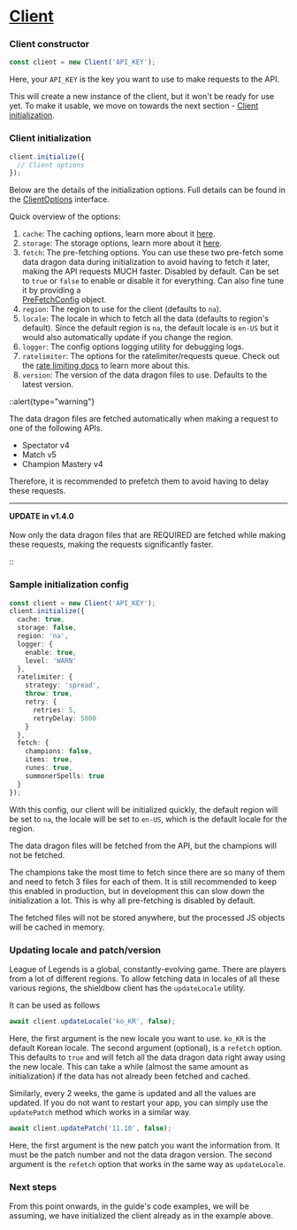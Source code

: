 # [Client](/api/classes/client)

### Client constructor

```ts
const client = new Client('API_KEY');
```

Here, your `API_KEY` is the key you want to use to make requests to the API.

This will create a new instance of the client, but it won't be ready for use yet.
To make it usable, we move on towards the next section - [Client initialization](#client-initialization).

### Client initialization

```ts
client.initialize({
  // Client options
});
```

Below are the details of the initialization options.
Full details can be found in the [ClientOptions](/api/interfaces/clientconfig) interface.

Quick overview of the options:

1. `cache`: The caching options, learn more about it [here](/guide/caching).
2. `storage`: The storage options, learn more about it [here](/guide/storage).
3. `fetch`: The pre-fetching options. You can use these two pre-fetch some data dragon data during initialization
   to avoid having to fetch it later, making the API requests MUCH faster. Disabled by default.
   Can be set to `true` or `false` to enable or disable it for everything. Can also fine tune it by providing a  
   [PreFetchConfig](/api/interfaces/prefetchconfig) object.
4. `region`: The region to use for the client (defaults to `na`).
5. `locale`: The locale in which to fetch all the data (defaults to region's default). Since the default region is `na`,
   the default locale is `en-US` but it would also automatically update if you change the region.
6. `logger`: The config options logging utility for debugging logs.
7. `ratelimiter`: The options for the ratelimiter/requests queue.
   Check out the [rate limiting docs](/guide/ratelimiting) to learn more about this.
8. `version`: The version of the data dragon files to use. Defaults to the latest version.

::alert{type="warning"}

<p>The data dragon files are fetched automatically when making a request to one of the following APIs.</p>

- Spectator v4
- Match v5
- Champion Mastery v4

<p>
Therefore, it is recommended to prefetch them to avoid having to delay these requests.
</p>

---

**UPDATE in v1.4.0**
<br /> <br />
Now only the data dragon files that are REQUIRED are fetched while making these requests,
making the requests significantly faster.

::

### Sample initialization config

```ts
const client = new Client('API_KEY');
client.initialize({
  cache: true,
  storage: false,
  region: 'na',
  logger: {
    enable: true,
    level: 'WARN'
  },
  ratelimiter: {
    strategy: 'spread',
    throw: true,
    retry: {
      retries: 5,
      retryDelay: 5000
    }
  },
  fetch: {
    champions: false,
    items: true,
    runes: true,
    summonerSpells: true
  }
});
```

With this config, our client will be initialized quickly, the default region will be set to `na`,
the locale will be set to `en-US`, which is the default locale for the region.

The data dragon files will be fetched from the API, but the champions will not be fetched.

The champions take the most time to fetch since there are so many of them and need to fetch 3 files for each of them.
It is still recommended to keep this enabled in production, but in development this can slow down the initialization a
lot.
This is why all pre-fetching is disabled by default.

The fetched files will not be stored anywhere, but the processed JS objects will be cached in memory.

### Updating locale and patch/version

League of Legends is a global, constantly-evolving game. There are players from a lot of different regions.
To allow fetching data in locales of all these various regions, the shieldbow client has the `updateLocale` utility.

It can be used as follows

```ts
await client.updateLocale('ko_KR', false);
```

Here, the first argument is the new locale you want to use. `ko_KR` is the default Korean locale.
The second argument (optional), is a `refetch` option. This defaults to `true` and will fetch all the data dragon data
right away using the new locale. This can take a while (almost the same amount as initialization)
if the data has not already been fetched and cached.

Similarly, every 2 weeks, the game is updated and all the values are updated. If you do not want to restart your app,
you can simply use the `updatePatch` method which works in a similar way.

```ts
await client.updatePatch('11.10', false);
```

Here, the first argument is the new patch you want the information from.
It must be the patch number and not the data dragon version.
The second argument is the `refetch` option that works in the same way as `updateLocale`.

### Next steps

From this point onwards, in the guide's code examples, we will be assuming,
we have initialized the client already as in the example above.
